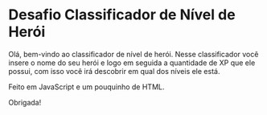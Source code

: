 # Desafio Classificador de Nível de Herói

Olá, bem-vindo ao classificador de nível de herói.
Nesse classificador você insere o nome do seu herói e logo em seguida a quantidade de XP que ele possui, com isso você irá descobrir em qual dos níveis ele está.

Feito em JavaScript e um pouquinho de HTML.

Obrigada!
